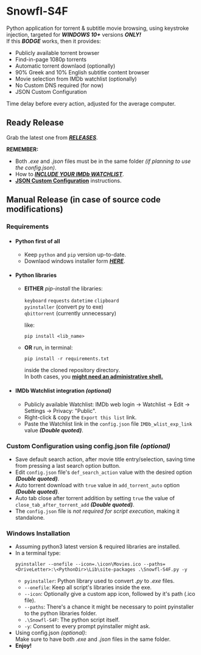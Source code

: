 # Snowfl-S4F
Python application for torrent & subtitle movie browsing, using keystroke injection, targeted for **_WINDOWS 10+_** versions **_ONLY!_**  
If this **_BODGE_** works, then it provides:  
- Publicly available torrent browser
- Find-in-page 1080p torrents
- Automatic torrent downlaod (optionally)
- 90% Greek and 10% English subtitle content browser
- Movie selection from IMDb watchlist (optionally)
- No Custom DNS required (for now)
- JSON Custom Configuration  

Time delay before every action, adjusted for the average computer.
## Ready Release
Grab the latest one from [**_RELEASES_**](https://github.com/tru3w1tn3ss/Snowfl-S4F/releases).  

**REMEMBER:** 
- Both _.exe_ and _.json_ files must be in the same folder _(if planning to use the config.json)_.
- How to [**_INCLUDE YOUR IMDb WATCHLIST_**](https://github.com/tru3w1tn3ss/Snowfl-S4F/blob/master/README.md#imdb-watchlist-integration-optional).
- [**JSON Custom Configuration**](https://github.com/tru3w1tn3ss/Snowfl-S4F#custom-configuration-using-configjson-file-optional) instructions.
## Manual Release (in case of source code modifications)
### Requirements
- #### Python first of all
  - Keep `python` and `pip` version up-to-date.
  - Downlaod windows installer form [**_HERE_**](https://www.python.org/downloads/windows).
- #### Python libraries
  - **EITHER** _pip-install_ the libraries:  
  
    `keyboard` `requests` `datetime` `clipboard`  
    `pyinstaller` (convert py to exe)  
    `qbittorrent` (currently unnecessary)  
    
    like:
    ```
    pip install <lib_name>
    ```
  - **OR** run, in terminal:
    ```
    pip install -r requirements.txt
    ```
    inside the cloned repository directory.  
    In both cases, you **<ins>might need an administrative shell.</ins>**
- #### IMDb Watchlist integration _(optional)_
  - Publicly available Watchlist: IMDb web login -> Watchlist -> Edit -> Settings -> Privacy: "Public".
  - Right-click & copy the `Export this list` link.
  - Paste the Watchlist link in the `config.json` file `IMDb_wlist_exp_link` value **_(Double quoted)_**.
### Custom Configuration using config.json file _(optional)_

- Save default search action, after movie title entry/selection, saving time from pressing a last search option button.  
- Edit `config.json` file's `def_search_action` value with the desired option **_(Double quoted)_**.
- Auto torrent download with `true` value in `add_torrent_auto` option **_(Double quoted)_**.
- Auto tab close after torrent addition by setting `true` the value of `close_tab_after_torrent_add` **_(Double quoted)_**.
- The `config.json` file is _not required for script execution_, making it standalone.
### Windows Installation
- Assuming python3 latest version & required libraries are installed.
- In a terminal type:
  ```
  pyinstaller --onefile --icon=.\icon\Movies.ico --paths=<DriveLetter>:\<PythonDir>\Lib\site-packages .\Snowfl-S4F.py -y
  ```
  - `pyinstaller`: Python library used to convert _.py_ to _.exe_ files.
  - `--onefile`: Keep all script's libraries inside the exe.
  - `--icon`: Optionally give a custom app icon, followed by it's path (.ico file).
  - `--paths`: There's a chance it might be necessary to point pyinstaller to the python libraries folder.
  - `.\Snowfl-S4F`: The python script itself.
  - `-y`: Consent to every prompt pyinstaller might ask.
- Using config.json _(optional)_:  
  Make sure to have both _.exe_ and _.json_ files in the same folder.
- **Enjoy!**
